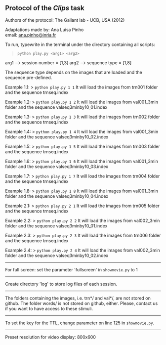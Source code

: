 ## Protocol of the *Clips* task

Authors of the protocol: The Gallant lab - UCB, USA (2012)

Adaptations made by: Ana Luisa Pinho   
email: ana.pinho@inria.fr  


To run, typewrite in the terminal under the directory containing all scripts:
> `python play.py <arg1> <arg2>`

arg1 --> session number = [1,3]
arg2 --> sequence type = [1,8]

The sequence type depends on the images that are loaded and the sequence pre-defined.

Example 1.1: > `python play.py 1 1`
It will load the images from trn001 folder and the sequence trnseq.index

Example 1.2: > `python play.py 1 2`
It will load the images from val001_3min folder and the sequence valseq3minby10_01.index

Example 1.3: > `python play.py 1 3`
It will load the images from trn002 folder and the sequence trnseq.index

Example 1.4: > `python play.py 1 4`
It will load the images from val001_3min folder and the sequence valseq3minby10_02.index

Example 1.5: > `python play.py 1 5`
It will load the images from trn003 folder and the sequence trnseq.index

Example 1.6: > `python play.py 1 6`
It will load the images from val001_3min folder and the sequence valseq3minby10_03.index

Example 1.7: > `python play.py 1 7`
It will load the images from trn004 folder and the sequence trnseq.index

Example 1.8: > `python play.py 1 8`
It will load the images from val001_3min folder and the sequence valseq3minby10_04.index

Example 2.1: > `python play.py 2 1`
It will load the images from trn005 folder and the sequence trnseq.index

Example 2.2: > `python play.py 2 2`
It will load the images from val002_3min folder and the sequence valseq3minby10_01.index

Example 2.3: > `python play.py 2 3`
It will load the images from trn006 folder and the sequence trnseq.index

Example 2.4: > `python play.py 2 4`
It will load the images from val002_3min folder and the sequence valseq3minby10_02.index

_________________________________________________________________________________________________

For full screen: set the parameter 'fullscreen' in `showmovie.py` to 1

_________________________________________________________________________________________________

Create directory 'log' to store log files of each session.

_________________________________________________________________________________________________

The folders containing the images, i.e. trn*/ and val*/, are not stored on github. The folder words/ is not stored on github, either.
Please, contact us if you want to have access to these stimuli.

_________________________________________________________________________________________________

To set the key for the TTL, change parameter on line 125 in `showmovie.py`.

_________________________________________________________________________________________________

Preset resolution for video display:
800x600
